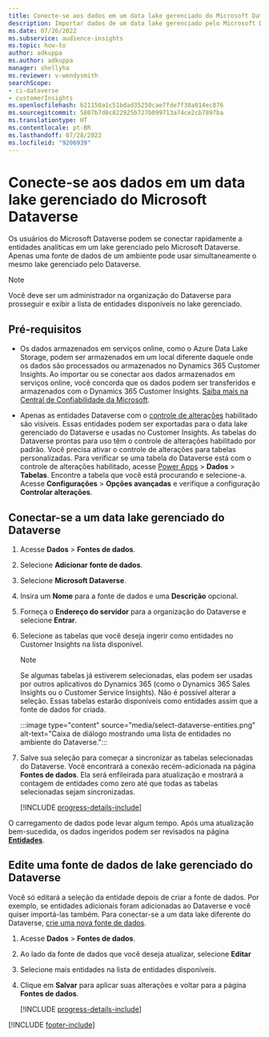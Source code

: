 ```yaml
---
title: Conecte-se aos dados em um data lake gerenciado do Microsoft Dataverse
description: Importar dados de um data lake gerenciado pelo Microsoft Dataverse.
ms.date: 07/26/2022
ms.subservice: audience-insights
ms.topic: how-to
author: adkuppa
ms.author: adkuppa
manager: shellyha
ms.reviewer: v-wendysmith
searchScope:
- ci-dataverse
- customerInsights
ms.openlocfilehash: b21150a1c51bdad35250cae7fde7f38a014ec876
ms.sourcegitcommit: 5807b7d8c822925b727b099713a74ce2cb7897ba
ms.translationtype: HT
ms.contentlocale: pt-BR
ms.lasthandoff: 07/28/2022
ms.locfileid: "9206939"
---
```

# <a name="connect-to-data-in-a-microsoft-dataverse-managed-data-lake"></a>Conecte-se aos dados em um data lake gerenciado do Microsoft Dataverse

Os usuários do Microsoft Dataverse podem se conectar rapidamente a entidades analíticas em um lake gerenciado pelo Microsoft Dataverse. Apenas uma fonte de dados de um ambiente pode usar simultaneamente o mesmo lake gerenciado pelo Dataverse.

> [!NOTE]
> Você deve ser um administrador na organização do Dataverse para prosseguir e exibir a lista de entidades disponíveis no lake gerenciado.

## <a name="prerequisites"></a>Pré-requisitos

- Os dados armazenados em serviços online, como o Azure Data Lake Storage, podem ser armazenados em um local diferente daquele onde os dados são processados ou armazenados no Dynamics 365 Customer Insights. Ao importar ou se conectar aos dados armazenados em serviços online, você concorda que os dados podem ser transferidos e armazenados com o Dynamics 365 Customer Insights. [Saiba mais na Central de Confiabilidade da Microsoft](https://www.microsoft.com/trust-center).

- Apenas as entidades Dataverse com o [controle de alterações](/power-platform/admin/enable-change-tracking-control-data-synchronization) habilitado são visíveis. Essas entidades podem ser exportadas para o data lake gerenciado do Dataverse e usadas no Customer Insights. As tabelas do Dataverse prontas para uso têm o controle de alterações habilitado por padrão. Você precisa ativar o controle de alterações para tabelas personalizadas. Para verificar se uma tabela do Dataverse está com o controle de alterações habilitado, acesse [Power Apps](https://make.powerapps.com) > **Dados** > **Tabelas**. Encontre a tabela que você está procurando e selecione-a. Acesse **Configurações** > **Opções avançadas** e verifique a configuração **Controlar alterações**.

## <a name="connect-to-a-dataverse-managed-lake"></a>Conectar-se a um data lake gerenciado do Dataverse

1. Acesse **Dados** > **Fontes de dados**.

1. Selecione **Adicionar fonte de dados**.

1. Selecione **Microsoft Dataverse**.

1. Insira um **Nome** para a fonte de dados e uma **Descrição** opcional.

1. Forneça o **Endereço do servidor** para a organização do Dataverse e selecione **Entrar**.

1. Selecione as tabelas que você deseja ingerir como entidades no Customer Insights na lista disponível.

   > [!NOTE]
   > Se algumas tabelas já estiverem selecionadas, elas podem ser usadas por outros aplicativos do Dynamics 365 (como o Dynamics 365 Sales Insights ou o Customer Service Insights). Não é possível alterar a seleção. Essas tabelas estarão disponíveis como entidades assim que a fonte de dados for criada.

    :::image type="content" source="media/select-dataverse-entities.png" alt-text="Caixa de diálogo mostrando uma lista de entidades no ambiente do Dataverse.":::

1. Salve sua seleção para começar a sincronizar as tabelas selecionadas do Dataverse. Você encontrará a conexão recém-adicionada na página **Fontes de dados**. Ela será enfileirada para atualização e mostrará a contagem de entidades como zero até que todas as tabelas selecionadas sejam sincronizadas.

   [!INCLUDE [progress-details-include](includes/progress-details-pane.md)]

O carregamento de dados pode levar algum tempo. Após uma atualização bem-sucedida, os dados ingeridos podem ser revisados na página [**Entidades**](entities.md).

## <a name="edit-a-dataverse-managed-lake-data-source"></a>Edite uma fonte de dados de lake gerenciado do Dataverse

Você só editará a seleção da entidade depois de criar a fonte de dados. Por exemplo, se entidades adicionais foram adicionadas ao Dataverse e você quiser importá-las também.
Para conectar-se a um data lake diferente do Dataverse, [crie uma nova fonte de dados](#connect-to-a-dataverse-managed-lake).

1. Acesse **Dados** > **Fontes de dados**.

1. Ao lado da fonte de dados que você deseja atualizar, selecione **Editar**

1. Selecione mais entidades na lista de entidades disponíveis.

1. Clique em **Salvar** para aplicar suas alterações e voltar para a página **Fontes de dados**.

   [!INCLUDE [progress-details-include](includes/progress-details-pane.md)]

[!INCLUDE [footer-include](includes/footer-banner.md)]
